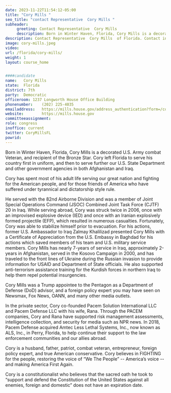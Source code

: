 ```yaml
---
date: 2023-11-22T11:54:12-05:00
title: "Cory Mills "
seo_title: "contact Representative  Cory Mills "
subheader:
     greeting: Contact Representative  Cory Mills  
     description: Born in Winter Haven, Florida, Cory Mills is a decorated U.S. Army combat Veteran, and recipient of the Bronze Star. 
description: Contact Representative  Cory Mills  of Florida. Contact information for Cory Mills  includes email address, phone number, and mailing address.
image: cory-mills.jpeg
video: 
url: /florida/cory-mills/
weight: 1
layout: course_home


####candidate
name:	Cory Mills 
state:	Florida
district: 7th
party:	Democratic
officeroom:	1237 Longworth House Office Building
phonenumber:	(202) 225-4035
emailaddress:	https://mills.house.gov/address_authentication?form=/contact
website:		https://mills.house.gov
committeeassignment: 
role: congress
inoffice: current
twitter: CoryMillsFL
powrid: 
---
```


Born in Winter Haven, Florida, Cory Mills is a decorated U.S. Army combat Veteran, and recipient of the Bronze Star.  Cory left Florida to serve his country first in uniform, and then to serve further our U.S. State Department and other government agencies in both Afghanistan and Iraq.

Cory has spent most of his adult life serving our great nation and fighting for the American people, and for those friends of America who have suffered under tyrannical and dictatorship style rule.

He served with the 82nd Airborne Division and was a member of Joint Special Operations Command (JSOC) Combined Joint Task Force (CJTF) 20 in Iraq.  While serving abroad, Cory was struck twice in 2006, once with an improvised explosive device (IED) and once with an Iranian explosively formed projectile (EFP), which resulted in numerous casualties.  Fortunately, Cory was able to stabilize himself prior to evacuation.  For his actions, former U.S. Ambassador to Iraq Zalmay Khalilizad presented Cory Mills with a Certificate of Appreciation from the U.S. Embassy in Baghdad for his actions which saved members of his team and U.S. military service members. Cory Mills has nearly 7-years of service in Iraq, approximately 2-years in Afghanistan, served in the Kosovo Campaign in 2000, and has traveled to the front lines of Ukraine during the Russian invasion to provide information for USAID and Department of State officials.  He also supported anti-terrorism assistance training for the Kurdish forces in northern Iraq to help them repel potential insurgencies.

Cory Mills was a Trump appointee to the Pentagon as a Department of Defense (DoD) advisor, and a foreign policy expert you may have seen on Newsmax, Fox News, OANN, and many other media outlets.

In the private sector, Cory co-founded Pacem Solution International LLC and Pacem Defense LLC with his wife, Rana.  Through the PACEM companies, Cory and Rana have supported risk management assessments, intelligence collection, and security for media such as NPR news.  In 2018, Pacem Defense acquired Amtec Less Lethal Systems, Inc., now known as ALS, Inc., in Perry, Florida, to help continue their support to the law enforcement communities and our allies abroad.

Cory is a husband, father, patriot, combat veteran, entrepreneur, foreign policy expert, and true American conservative. Cory believes in FIGHTING for the people, restoring the voice of “We The People” -- America’s voice -- and making America First Again.

Cory is a constitutionalist who believes that the sacred oath he took to “support and defend the Constitution of the United States against all enemies, foreign and domestic” does not have an expiration date.